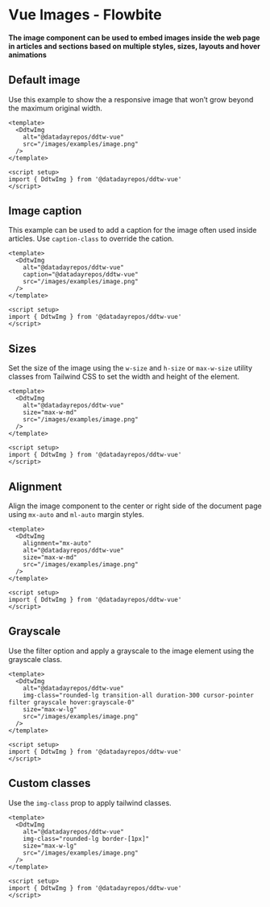<script setup>
import DdtwImgExample from './typography/image/DdtwImgExample.vue'
import DdtwImgExampleCaption from './typography/image/DdtwImgExampleCaption.vue'
import DdtwImgExampleSize from './typography/image/DdtwImgExampleSize.vue'
import DdtwImgExampleAlign from './typography/image/DdtwImgExampleAlign.vue'
import DdtwImgExampleGrayscale from './typography/image/DdtwImgExampleGrayscale.vue'
import DdtwImgExampleCustom from './typography/image/DdtwImgExampleCustom.vue'
</script>

# Vue Images - Flowbite

#### The image component can be used to embed images inside the web page in articles and sections based on multiple styles, sizes, layouts and hover animations

## Default image

Use this example to show the a responsive image that won’t grow beyond the maximum original width.

```vue
<template>
  <DdtwImg
    alt="@datadayrepos/ddtw-vue"
    src="/images/examples/image.png"
  />
</template>

<script setup>
import { DdtwImg } from '@datadayrepos/ddtw-vue'
</script>
```
<ddtw-img-example />

## Image caption

This example can be used to add a caption for the image often used inside articles. Use `caption-class` to override the cation.

```vue
<template>
  <DdtwImg
    alt="@datadayrepos/ddtw-vue"
    caption="@datadayrepos/ddtw-vue"
    src="/images/examples/image.png"
  />
</template>

<script setup>
import { DdtwImg } from '@datadayrepos/ddtw-vue'
</script>
```
<ddtw-img-example-caption />

## Sizes

Set the size of the image using the `w-size` and `h-size` or `max-w-size` utility classes from Tailwind CSS to set the width and height of the element.

```vue
<template>
  <DdtwImg
    alt="@datadayrepos/ddtw-vue"
    size="max-w-md"
    src="/images/examples/image.png"
  />
</template>

<script setup>
import { DdtwImg } from '@datadayrepos/ddtw-vue'
</script>
```
<ddtw-img-example-size />

## Alignment

Align the image component to the center or right side of the document page using `mx-auto` and `ml-auto` margin styles.

```vue
<template>
  <DdtwImg
    alignment="mx-auto"
    alt="@datadayrepos/ddtw-vue"
    size="max-w-md"
    src="/images/examples/image.png"
  />
</template>

<script setup>
import { DdtwImg } from '@datadayrepos/ddtw-vue'
</script>
```
<ddtw-img-example-align />

## Grayscale

Use the filter option and apply a grayscale to the image element using the grayscale class.

```vue
<template>
  <DdtwImg
    alt="@datadayrepos/ddtw-vue"
    img-class="rounded-lg transition-all duration-300 cursor-pointer filter grayscale hover:grayscale-0"
    size="max-w-lg"
    src="/images/examples/image.png"
  />
</template>

<script setup>
import { DdtwImg } from '@datadayrepos/ddtw-vue'
</script>
```
<ddtw-img-example-grayscale />

## Custom classes

Use the `img-class` prop to apply tailwind classes.

```vue
<template>
  <DdtwImg
    alt="@datadayrepos/ddtw-vue"
    img-class="rounded-lg border-[1px]"
    size="max-w-lg"
    src="/images/examples/image.png"
  />
</template>

<script setup>
import { DdtwImg } from '@datadayrepos/ddtw-vue'
</script>
```
<ddtw-img-example-custom />
